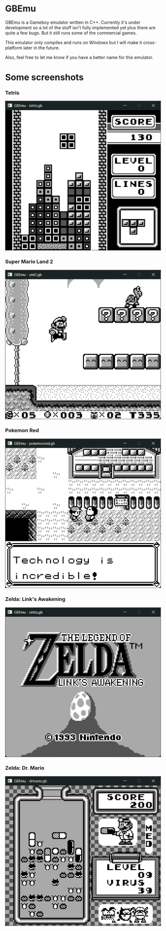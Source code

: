 # GBEmu
GBEmu is a Gameboy emulator written in C++. Currently it's under development so a lot of the stuff isn't fully implemented yet plus there are quite a few bugs. But it still runs some of the commercial games.

This emulator only compiles and runs on Windows but I will make it cross-platform later in the future.

Also, feel free to let me know if you have a better name for this emulator.

# Some screenshots
### Tetris
![title](images/tetris.png)
### Super Mario Land 2
![title](images/sml2.png)
### Pokemon Red
![title](images/pokemonred.png)
### Zelda: Link's Awakening
![title](images/zelda.png)
### Zelda: Dr. Mario
![title](images/drmario.png)